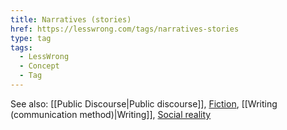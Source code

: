 ```yaml
---
title: Narratives (stories)
href: https://lesswrong.com/tags/narratives-stories
type: tag
tags:
  - LessWrong
  - Concept
  - Tag
---
```


See also: [[Public Discourse|Public discourse]], [Fiction](https://www.lesswrong.com/tag/fiction), [[Writing (communication method)|Writing]], [Social reality](https://www.lesswrong.com/tag/social-reality)